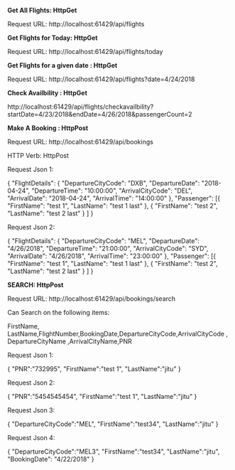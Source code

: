**Get All Flights: HttpGet**

Request URL: http://localhost:61429/api/flights


**Get Flights for Today: HttpGet**

Request URL:  http://localhost:61429/api/flights/today


**Get Flights for a given date : HttpGet**

Request URL:  http://localhost:61429/api/flights?date=4/24/2018


**Check Availbility : HttpGet**

http://localhost:61429/api/flights/checkavailbility?startDate=4/23/2018&endDate=4/26/2018&passengerCount=2


**Make A Booking : HttpPost**

Request URL: http://localhost:61429/api/bookings

HTTP Verb: HttpPost

Request Json 1:

{
	"FlightDetails": {
		"DepartureCityCode": "DXB",
		"DepartureDate": "2018-04-24",
		"DepartureTime": "10:00:00",
		"ArrivalCityCode": "DEL",
		"ArrivalDate": "2018-04-24",
		"ArrivalTime": "14:00:00"
	},
	"Passenger": [{
			"FirstName": "test 1",
			"LastName": "test 1 last"
		},
		{
			"FirstName": "test 2",
			"LastName": "test 2 last"
		}
	]
}

Request Json 2:

{ "FlightDetails": { "DepartureCityCode": "MEL", "DepartureDate": "4/26/2018", "DepartureTime": "21:00:00", "ArrivalCityCode": "SYD", "ArrivalDate": "4/26/2018", "ArrivalTime": "23:00:00" }, "Passenger": [{ "FirstName": "test 1", "LastName": "test 1 last" }, { "FirstName": "test 2", "LastName": "test 2 last" } ] }


**SEARCH: HttpPost** 

Request URL: http://localhost:61429/api/bookings/search

Can Search on the following items:

FirstName, LastName,FlightNumber,BookingDate,DepartureCityCode,ArrivalCityCode , DepartureCityName ,ArrivalCityName,PNR 

Request Json 1: 

{
	"PNR":"732995",
	"FirstName":"test 1",
	"LastName":"jitu"
}


Request Json 2: 

{
	"PNR":"5454545454",
	"FirstName":"test 1",
	"LastName":"jitu"
}


Request Json 3: 

{
	"DepartureCityCode":"MEL",
	"FirstName":"test34",
	"LastName":"jitu"
}

Request Json 4: 

{
	"DepartureCityCode":"MEL3",
	"FirstName":"test34",
	"LastName":"jitu",
	"BookingDate": "4/22/2018"
}